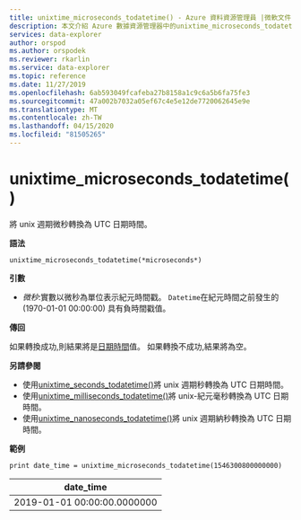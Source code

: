 ```yaml
---
title: unixtime_microseconds_todatetime() - Azure 資料資源管理員 |微軟文件
description: 本文介紹 Azure 數據資源管理器中的unixtime_microseconds_todatetime()。
services: data-explorer
author: orspod
ms.author: orspodek
ms.reviewer: rkarlin
ms.service: data-explorer
ms.topic: reference
ms.date: 11/27/2019
ms.openlocfilehash: 6ab593049fcafeba27b8158a1c9c6a5b6fa75fe3
ms.sourcegitcommit: 47a002b7032a05ef67c4e5e12de7720062645e9e
ms.translationtype: MT
ms.contentlocale: zh-TW
ms.lasthandoff: 04/15/2020
ms.locfileid: "81505265"
---
```

# <a name="unixtime_microseconds_todatetime"></a>unixtime_microseconds_todatetime()

將 unix 週期微秒轉換為 UTC 日期時間。

**語法**

`unixtime_microseconds_todatetime(*microseconds*)`

**引數**

* *微秒*:實數以微秒為單位表示紀元時間戳。 `Datetime`在紀元時間之前發生的 (1970-01-01 00:00:00) 具有負時間戳值。

**傳回**

如果轉換成功,則結果將是[日期時間](./scalar-data-types/datetime.md)值。 如果轉換不成功,結果將為空。

**另請參閱**

* 使用[unixtime_seconds_todatetime()](unixtime-seconds-todatetimefunction.md)將 unix 週期秒轉換為 UTC 日期時間。
* 使用[unixtime_milliseconds_todatetime()](unixtime-milliseconds-todatetimefunction.md)將 unix-紀元毫秒轉換為 UTC 日期時間。
* 使用[unixtime_nanoseconds_todatetime()](unixtime-nanoseconds-todatetimefunction.md)將 unix 週期納秒轉換為 UTC 日期時間。

**範例**

```kusto
print date_time = unixtime_microseconds_todatetime(1546300800000000)
```

|date_time|
|---|
|2019-01-01 00:00:00.0000000|